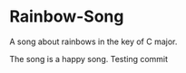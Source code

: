 # Rainbow-Song

A song about rainbows in the key of C major.

The song is a happy song.
Testing commit
